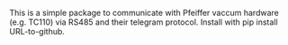 This is a simple package to communicate with Pfeiffer vaccum hardware (e.g. TC110) via RS485 and their telegram protocol.
Install with pip install URL-to-github.